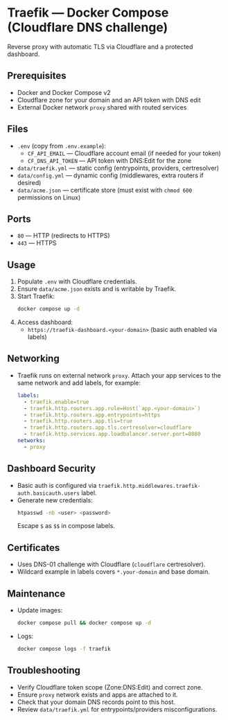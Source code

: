 # Traefik — Docker Compose (Cloudflare DNS challenge)

Reverse proxy with automatic TLS via Cloudflare and a protected dashboard.

## Prerequisites
- Docker and Docker Compose v2
- Cloudflare zone for your domain and an API token with DNS edit
- External Docker network `proxy` shared with routed services

## Files
- `.env` (copy from `.env.example`):
  - `CF_API_EMAIL` — Cloudflare account email (if needed for your token)
  - `CF_DNS_API_TOKEN` — API token with DNS:Edit for the zone
- `data/traefik.yml` — static config (entrypoints, providers, certresolver)
- `data/config.yml` — dynamic config (middlewares, extra routers if desired)
- `data/acme.json` — certificate store (must exist with `chmod 600` permissions on Linux)

## Ports
- `80` — HTTP (redirects to HTTPS)
- `443` — HTTPS

## Usage
1. Populate `.env` with Cloudflare credentials.
2. Ensure `data/acme.json` exists and is writable by Traefik.
3. Start Traefik:
   ```bash
   docker compose up -d
   ```
4. Access dashboard:
   - `https://traefik-dashboard.<your-domain>` (basic auth enabled via labels)

## Networking
- Traefik runs on external network `proxy`. Attach your app services to the same network and add labels, for example:
  ```yaml
  labels:
    - traefik.enable=true
    - traefik.http.routers.app.rule=Host(`app.<your-domain>`)
    - traefik.http.routers.app.entrypoints=https
    - traefik.http.routers.app.tls=true
    - traefik.http.routers.app.tls.certresolver=cloudflare
    - traefik.http.services.app.loadbalancer.server.port=8080
  networks:
    - proxy
  ```

## Dashboard Security
- Basic auth is configured via `traefik.http.middlewares.traefik-auth.basicauth.users` label.
- Generate new credentials:
  ```bash
  htpasswd -nb <user> <password>
  ```
  Escape `$` as `$$` in compose labels.

## Certificates
- Uses DNS-01 challenge with Cloudflare (`cloudflare` certresolver).
- Wildcard example in labels covers `*.your-domain` and base domain.

## Maintenance
- Update images:
  ```bash
  docker compose pull && docker compose up -d
  ```
- Logs:
  ```bash
  docker compose logs -f traefik
  ```

## Troubleshooting
- Verify Cloudflare token scope (Zone:DNS:Edit) and correct zone.
- Ensure `proxy` network exists and apps are attached to it.
- Check that your domain DNS records point to this host.
- Review `data/traefik.yml` for entrypoints/providers misconfigurations.